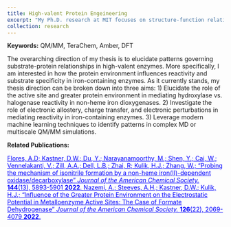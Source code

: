```yaml
---
title: High-valent Protein Engeineering
excerpt: "My Ph.D. research at MIT focuses on structure-function relationships in high-valent metalloenzymes through gpu-accelerated quantum and molecular dynamics calculations. <img src='/images/research/enzyme.png' style='width:100%;margin-top:15px'>"
collection: research
---
```

<strong>Keywords:</strong> QM/MM, TeraChem, Amber, DFT

The overarching direction of my thesis is to elucidate patterns governing substrate-protein relationships in high-valent enzymes. More specifically, I am interested in how the protein environment influences reactivity and substrate specificity in iron-containing enzymes. As it currently stands, my thesis direction can be broken down into three aims: 1) Elucidate the role of the active site and greater protein environment in mediating hydroxylase vs. halogenase reactivity in non-heme iron dioxygenases. 2) Investigate the role of electronic allostery, charge transfer, and electronic perturbations in mediating reactivity in iron-containing enzymes. 3) Leverage modern machine learning techniques to identify patterns in complex MD or multiscale QM/MM simulations.

<strong>Related Publications:</strong><br/>

<a style="color:blue" href="https://pubs.acs.org/doi/full/10.1021/jacs.1c12891">
Flores, A.D; <u>Kastner, D.W.</u>; Du, Y.; Narayanamoorthy, M.; Shen, Y.; Cai, W.; Vennelakanti, V.; Zill, A.A.; Dell, L.B.; Zhai, R; Kulik, H.J.; Zhang, W.;
&ldquo;Probing the mechanism of isonitrile formation by a non-heme iron(II)-dependent oxidase/decarboxylase&rdquo;
<em>Journal of the American Chemical Society. </em>
<strong>144</strong>(13), 5893-5901 <strong>2022</strong>.
</a>

<a style="color:blue" href="https://pubs.acs.org/doi/10.1021/acs.jpcb.2c02260">
Nazemi, A.; Steeves, A.H.; <u>Kastner, D.W.</u>; Kulik, H.J.;
&ldquo;Influence of the Greater Protein Environment on the Electrostatic Potential in Metalloenzyme Active Sites: The Case of Formate Dehydrogenase&rdquo;
<em>Journal of the American Chemical Society. </em>
<strong>126</strong>(22), 2069-4079 <strong>2022</strong>.
</a>